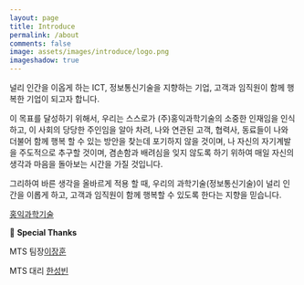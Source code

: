 ```yaml
---
layout: page
title: Introduce
permalink: /about
comments: false
image: assets/images/introduce/logo.png
imageshadow: true
---
```

널리 인간을 이옵게 하는 ICT, 정보통신기술을 지향하는 기업, 고객과 임직원이 함께 행복한 기업이 되고자 합니다.

이 목표를 달성하기 위해서, 우리는 스스로가 (주)홍익과학기술의 소중한 인재임을 인식하고, 이 사회의 당당한 주인임을 알아 차려, 나와 연관된 고객, 협력사, 동료들이
나와 더불어 함께 행복 할 수 있는 방안을 찾는데 포기하지 않을 것이며, 나 자신의 자기계발을 주도적으로 추구할 것이며, 겸손함과 배려심을 잊지 않도록 하기 위하여
매일 자신의 생각과 마음을 돌아보는 시간을 가질 것입니다.

그리하여 바른 생각을 올바르게 적용 할 때, 우리의 과학기술(정보통신기술)이 널리 인간을 이롭게 하고, 고객과 임직원이 함께 행복할 수 있도록 한다는 지향을 믿습니다.

[홍익과학기술](https://hongikit.com/)

💖 **Special Thanks**

MTS 팀장[이장훈](http://hongikit.com/)

MTS 대리 [한성빈](https://hongikit.com/)

















































































































































